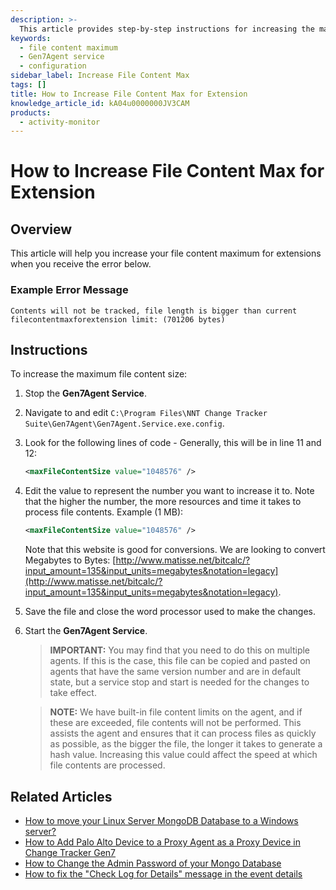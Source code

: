 ```yaml
---
description: >-
  This article provides step-by-step instructions for increasing the maximum file content size for extensions when encountering specific error messages.
keywords:
  - file content maximum
  - Gen7Agent service
  - configuration
sidebar_label: Increase File Content Max
tags: []
title: How to Increase File Content Max for Extension
knowledge_article_id: kA04u0000000JV3CAM
products:
  - activity-monitor
---
```


# How to Increase File Content Max for Extension

## Overview

This article will help you increase your file content maximum for extensions when you receive the error below.

### Example Error Message

```
Contents will not be tracked, file length is bigger than current filecontentmaxforextension limit: (701206 bytes)
```

## Instructions

To increase the maximum file content size:

1. Stop the **Gen7Agent Service**.
2. Navigate to and edit `C:\Program Files\NNT Change Tracker Suite\Gen7Agent\Gen7Agent.Service.exe.config`.
3. Look for the following lines of code - Generally, this will be in line 11 and 12:

   ```xml
   <maxFileContentSize value="1048576" />
   ```

4. Edit the value to represent the number you want to increase it to. Note that the higher the number, the more resources and time it takes to process file contents. Example (1 MB):

   ```xml
   <maxFileContentSize value="1048576" />
   ```

   Note that this website is good for conversions. We are looking to convert Megabytes to Bytes: [http://www.matisse.net/bitcalc/?input_amount=135&input_units=megabytes&notation=legacy](http://www.matisse.net/bitcalc/?input_amount=135&input_units=megabytes&notation=legacy).

5. Save the file and close the word processor used to make the changes.
6. Start the **Gen7Agent Service**.

   > **IMPORTANT:** You may find that you need to do this on multiple agents. If this is the case, this file can be copied and pasted on agents that have the same version number and are in default state, but a service stop and start is needed for the changes to take effect.

   > **NOTE:** We have built-in file content limits on the agent, and if these are exceeded, file contents will not be performed. This assists the agent and ensures that it can process files as quickly as possible, as the bigger the file, the longer it takes to generate a hash value. Increasing this value could affect the speed at which file contents are processed.

## Related Articles

- [How to move your Linux Server MongoDB Database to a Windows server?](https://kb.netwrix.com/8283)
- [How to Add Palo Alto Device to a Proxy Agent as a Proxy Device in Change Tracker Gen7](https://kb.netwrix.com/8164)
- [How to Change the Admin Password of your Mongo Database](https://kb.netwrix.com/8310)
- [How to fix the "Check Log for Details" message in the event details](https://kb.netwrix.com/8133)
